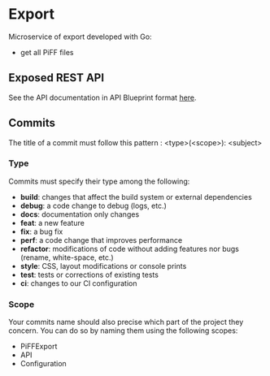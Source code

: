 # Export

Microservice of export developed with Go:
- get all PiFF files 

## Exposed REST API
See the API documentation in API Blueprint format [here](api.md).


## Commits
The title of a commit must follow this pattern : \<type>(\<scope>): \<subject>

### Type
Commits must specify their type among the following:
* **build**: changes that affect the build system or external dependencies
* **debug**: a code change to debug (logs, etc.)
* **docs**: documentation only changes
* **feat**: a new feature
* **fix**: a bug fix
* **perf**: a code change that improves performance
* **refactor**: modifications of code without adding features nor bugs (rename, white-space, etc.)
* **style**: CSS, layout modifications or console prints
* **test**: tests or corrections of existing tests
* **ci**: changes to our CI configuration


### Scope
Your commits name should also precise which part of the project they concern. You can do so by naming them using the following scopes:
* PiFFExport
* API
* Configuration
